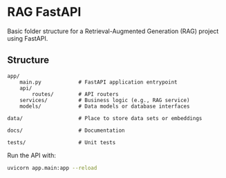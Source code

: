 # RAG FastAPI

Basic folder structure for a Retrieval-Augmented Generation (RAG) project using FastAPI.

## Structure

```
app/
    main.py            # FastAPI application entrypoint
    api/
        routes/        # API routers
    services/          # Business logic (e.g., RAG service)
    models/            # Data models or database interfaces

data/                  # Place to store data sets or embeddings

docs/                  # Documentation

tests/                 # Unit tests
```

Run the API with:

```bash
uvicorn app.main:app --reload
```
